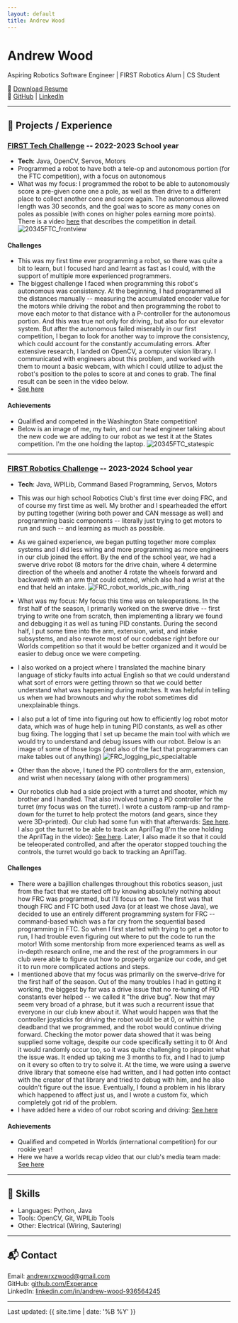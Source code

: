 ```yaml
---
layout: default
title: Andrew Wood
---
```


# Andrew Wood

Aspiring Robotics Software Engineer | FIRST Robotics Alum | CS Student

📄 [Download Resume](Andrew_Wood_Resume.pdf)  
🔗 [GitHub](https://github.com/Experance) | [LinkedIn](https://www.linkedin.com/in/andrew-wood-936564245)

---

## 🚀 Projects / Experience

### [FIRST Tech Challenge](https://github.com/KCheck25/FtcRobotController/tree/Power-Play-Klaws) -- 2022-2023 School year
- **Tech**: Java, OpenCV, Servos, Motors
- Programmed a robot to have both a tele-op and autonomous portion (for the FTC competition), with a focus on autonomous
- What was my focus: I programmed the robot to be able to autonomously score a pre-given cone one a pole, as well as then drive to a different place to collect another cone and score again. The autonomous allowed length was 30 seconds, and the goal was to score as many cones on poles as possible (with cones on higher poles earning more points). There is a video [here](https://www.youtube.com/watch?v=HsitvZ0JaDc) that describes the competition in detail.
![20345FTC_frontview](https://github.com/user-attachments/assets/95a30e40-ace1-4c74-911e-a149e1619c66)

#### Challenges
- This was my first time ever programming a robot, so there was quite a bit to learn, but I focused hard and learnt as fast as I could, with the support of multiple more experienced programmers.
- The biggest challenge I faced when programming this robot's autonomous was consistency. At the beginning, I had programmed all the distances manually -- measuring the accumulated encoder value for the motors while driving the robot and then programming the robot to move each motor to that distance with a P-controller for the autonomous portion. And this was true not only for driving, but also for our elevator system. But after the autonomous failed miserably in our first competition, I began to look for another way to improve the consistency, which could account for the constantly accumulating errors. After extensive research, I landed on OpenCV, a computer vision library. I communicated with engineers about this problem, and worked with them to mount a basic webcam, with which I could utilize to adjust the robot's position to the poles to score at and cones to grab. The final result can be seen in the video below.
- [See here](https://www.youtube.com/shorts/M_ZZlYpLnVc)

#### Achievements
- Qualified and competed in the Washington State competition!
- Below is an image of me, my twin, and our head engineer talking about the new code we are adding to our robot as we test it at the States competition. I'm the one holding the laptop.
![20345FTC_statespic](https://github.com/user-attachments/assets/76c81750-cdbb-40e3-a006-fbadf5cc3a72)

---

### [FIRST Robotics Challenge](https://github.com/FIRSTRoboticsTeam9450/Crescendo2024/tree/KrakenGeneratedSwerve) -- 2023-2024 School year
- **Tech**: Java, WPILib, Command Based Programming, Servos, Motors
- This was our high school Robotics Club's first time ever doing FRC, and of course my first time as well. My brother and I spearheaded the effort by putting together (wiring both power and CAN message as well) and programming basic components -- literally just trying to get motors to run and such -- and learning as much as possible.
- As we gained experience, we began putting together more complex systems and I did less wiring and more programming as more engineers in our club joined the effort. By the end of the school year, we had a swerve drive robot (8 motors for the drive chain, where 4 determine direction of the wheels and another 4 rotate the wheels forward and backward) with an arm that could extend, which also had a wrist at the end that held an intake.
![FRC_robot_worlds_pic_with_ring](https://github.com/user-attachments/assets/089543ef-8e11-48b1-942f-7a2753c9fa49)

- What was my focus: My focus this time was on teleoperations. In the first half of the season, I primarily worked on the swerve drive -- first trying to write one from scratch, then implementing a library we found and debugging it as well as tuning PID constants. During the second half, I put some time into the arm, extension, wrist, and intake subsystems, and also rewrote most of our codebase right before our Worlds competition so that it would be better organized and it would be easier to debug once we were competing.
- I also worked on a project where I translated the machine binary language of sticky faults into actual English so that we could understand what sort of errors were getting thrown so that we could better understand what was happening during matches. It was helpful in telling us when we had brownouts and why the robot sometimes did unexplainable things.
- I also put a lot of time into figuring out how to efficiently log robot motor data, which was of huge help in tuning PID constants, as well as other bug fixing. The logging that I set up became the main tool with which we would try to understand and debug issues with our robot. Below is an image of some of those logs (and also of the fact that programmers can make tables out of anything) ![FRC_logging_pic_specialtable](https://github.com/user-attachments/assets/c37c4421-4b7a-4feb-aff9-c2918ce59895)

- Other than the above, I tuned the PD controllers for the arm, extension, and wrist when necessary (along with other programmers)
- Our robotics club had a side project with a turret and shooter, which my brother and I handled. That also involved tuning a PD controller for the turret (my focus was on the turret). I wrote a custom ramp-up and ramp-down for the turret to help protect the motors (and gears, since they were 3D-printed). Our club had some fun with that afterwards: [See here](https://youtu.be/Gbj8j9VlADM). I also got the turret to be able to track an AprilTag (I'm the one holding the AprilTag in the video): [See here](https://youtube.com/shorts/ilFk3bICOwI). Later, I also made it so that it could be teleoperated controlled, and after the operator stopped touching the controls, the turret would go back to tracking an AprilTag.
  
#### Challenges
- There were a bajillion challenges throughout this robotics season, just from the fact that we started off by knowing absolutely nothing about how FRC was programmed, but I'll focus on two. The first was that though FRC and FTC both used Java (or at least we chose Java), we decided to use an entirely different programming system for FRC -- command-based which was a far cry from the sequential based programming in FTC. So when I first started with trying to get a motor to run, I had trouble even figuring out where to put the code to run the motor! With some mentorship from more experienced teams as well as in-depth research online, me and the rest of the programmers in our club were able to figure out how to properly organize our code, and get it to run more complicated actions and steps.
- I mentioned above that my focus was primarily on the swerve-drive for the first half of the season. Out of the many troubles I had in getting it working, the biggest by far was a drive issue that no re-tuning of PID constants ever helped -- we called it "the drive bug". Now that may seem very broad of a phrase, but it was such a recurrent issue that everyone in our club knew about it. What would happen was that the controller joysticks for driving the robot would be at 0, or within the deadband that we programmed, and the robot would continue driving forward. Checking the motor power data showed that it was being supplied some voltage, despite our code specifically setting it to 0! And it would randomly occur too, so it was quite challenging to pinpoint what the issue was. It ended up taking me 3 months to fix, and I had to jump on it every so often to try to solve it. At the time, we were using a swerve drive library that someone else had written, and I had gotten into contact with the creator of that library and tried to debug with him, and he also couldn't figure out the issue. Eventually, I found a problem in his library which happened to affect just us, and I wrote a custom fix, which completely got rid of the problem. 
- I have added here a video of our robot scoring and driving: [See here](https://youtu.be/pJ0YbytgoHA)

#### Achievements
- Qualified and competed in Worlds (international competition) for our rookie year!
- Here we have a worlds recap video that our club's media team made: [See here](https://youtu.be/clTzfojAXtk)

---

## 🧠 Skills
- Languages: Python, Java
- Tools: OpenCV, Git, WPILib Tools
- Other: Electrical (Wiring, Sautering)

---

## 📬 Contact
Email: andrewrxzwood@gmail.com  
GitHub: [github.com/Experance](https://github.com/Experance)  
LinkedIn: [linkedin.com/in/andrew-wood-936564245](https://linkedin.com/in/andrew-wood-936564245)

---

<footer>
<p>Last updated: {{ site.time | date: '%B %Y' }}</p>
</footer>
